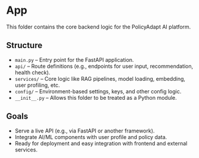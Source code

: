 # App

This folder contains the core backend logic for the PolicyAdapt AI platform.

## Structure

- `main.py` – Entry point for the FastAPI application.
- `api/` – Route definitions (e.g., endpoints for user input, recommendation, health check).
- `services/` – Core logic like RAG pipelines, model loading, embedding, user profiling, etc.
- `config/` – Environment-based settings, keys, and other config logic.
- `__init__.py` – Allows this folder to be treated as a Python module.

## Goals

- Serve a live API (e.g., via FastAPI or another framework).
- Integrate AI/ML components with user profile and policy data.
- Ready for deployment and easy integration with frontend and external services.

